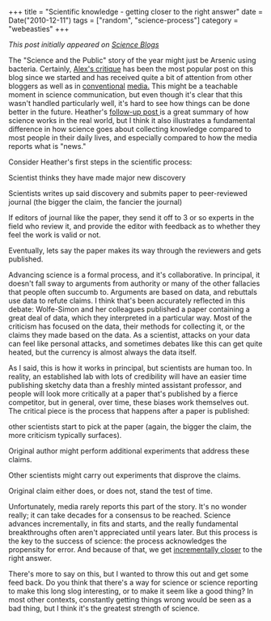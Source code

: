 +++
title = "Scientific knowledge - getting closer to the right answer"
date = Date("2010-12-11")
tags = ["random", "science-process"]
category = "webeasties"
+++

_This post initially appeared on [Science Blogs](http://scienceblogs.com/webeasties)_

The "Science and the Public" story of the year might just be Arsenic using bacteria. Certainly, [Alex's critique](http://scienceblogs.com/webeasties/2010/12/guest_post_arsenate-based_dna.php) has been the most popular post on this blog since we started and has received quite a bit of attention from other bloggers as well as in [conventional](http://www.slate.com/id/2276919/) [media.](http://www.newsweek.com/2010/12/08/claims-of-a-new-life-form-get-whacked.html) 
This might be a teachable moment in science communication, but even though it's clear that this wasn't handled particularly well, it's hard to see how things can be done better in the future. Heather's [follow-up post ](http://scienceblogs.com/webeasties/2010/12/if_you_read_alex_bradleys.php)is a great summary of how science works in the real world, but I think it also illustrates a fundamental difference in how science goes about collecting knowledge compared to most people in their daily lives, and especially compared to how the media reports what is "news."

Consider Heather's first steps in the scientific process:

Scientist thinks they have made major new discovery

Scientists writes up said discovery and submits paper to peer-reviewed journal (the bigger the claim, the fancier the journal)

If editors of journal like the paper, they send it off to 3 or so experts in the field who review it, and provide the editor with feedback as to whether they feel the work is valid or not.

Eventually, lets say the paper makes its way through the reviewers and gets published.

Advancing science is a formal process, and it's collaborative. In principal, it doesn't fall sway to arguments from authority or many of the other fallacies that people often succumb to. Arguments are based on data, and rebuttals use data to refute claims. I think that's been accurately reflected in this debate: Wolfe-Simon and her colleagues published a paper containing a great deal of data, which they interpreted in a particular way. Most of the criticism has focused on the data, their methods for collecting it, or the claims they made based on the data. As a scientist, attacks on your data can feel like personal attacks, and sometimes debates like this can get quite heated, but the currency is almost always the data itself.

As I said, this is how it works in principal, but scientists are human too. In reality, an established lab with lots of credibility will have an easier time publishing sketchy data than a freshly minted assistant professor, and people will look more critically at a paper that's published by a fierce competitor, but in general, over time, these biases work themselves out. The critical piece is the process that happens after a paper is published:

other scientists start to pick at the paper (again, the bigger the claim, the more criticism typically surfaces).

Original author might perform additional experiments that address these claims.

Other scientists might carry out experiments that disprove the claims.

Original claim either does, or does not, stand the test of time.

Unfortunately, media rarely reports this part of the story. It's no wonder really; it can take decades for a consensus to be reached. Science advances incrementally, in fits and starts, and the really fundamental breakthroughs often aren't appreciated until years later. But this process is the key to the success of science: the process acknowledges the propensity for error. And because of that, we get [incrementally closer](http://chem.tufts.edu/answersinscience/relativityofwrong.htm) to the right answer.

There's more to say on this, but I wanted to throw this out and get some feed back. Do you think that there's a way for science or science reporting to make this long slog interesting, or to make it seem like a good thing? In most other contexts, constantly getting things wrong would be seen as a bad thing, but I think it's the greatest strength of science.

      
  
